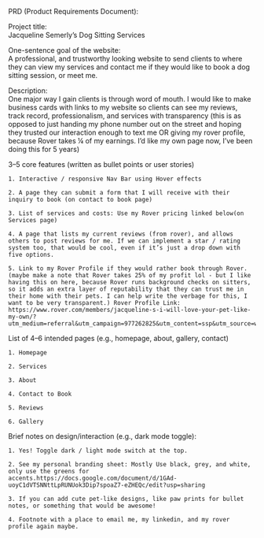 PRD (Product Requirements Document):

Project title: 
<br>
Jacqueline Semerly’s Dog Sitting Services

One-sentence goal of the website: 
<br>
A professional, and trustworthy looking website to send clients to where they can view my services and contact me if they would like to book a dog sitting session, or meet me.

Description: 
<br>
One major way I gain clients is through word of mouth. I would like to make business cards with links to my website so clients can see my reviews, track record, professionalism, and services with transparency (this is as opposed to just handing my phone number out on the street and hoping they trusted our interaction enough to text me OR giving my rover profile, because Rover takes ¼ of my earnings. I’d like my own page now, I’ve been doing this for 5 years)

3–5 core features (written as bullet points or user stories)

    1. Interactive / responsive Nav Bar using Hover effects

    2. A page they can submit a form that I will receive with their inquiry to book (on contact to book page)

    3. List of services and costs: Use my Rover pricing linked below(on Services page)

    4. A page that lists my current reviews (from rover), and allows others to post reviews for me. If we can implement a star / rating system too, that would be cool, even if it’s just a drop down with five options.

    5. Link to my Rover Profile if they would rather book through Rover. (maybe make a note that Rover takes 25% of my profit lol - but I like having this on here, because Rover runs background checks on sitters, so it adds an extra layer of reputability that they can trust me in their home with their pets. I can help write the verbage for this, I want to be very transparent.) Rover Profile Link: https://www.rover.com/members/jacqueline-s-i-will-love-your-pet-like-my-own/?utm_medium=referral&utm_campaign=977262825&utm_content=ssp&utm_source=www.rover.com&

List of 4–6 intended pages (e.g., homepage, about, gallery, contact)

    1. Homepage 

    2. Services

    3. About

    4. Contact to Book

    5. Reviews
    
    6. Gallery

Brief notes on design/interaction (e.g., dark mode toggle):

    1. Yes! Toggle dark / light mode switch at the top.

    2. See my personal branding sheet: Mostly Use black, grey, and white, only use the greens for accents.https://docs.google.com/document/d/1GAd-uoyC1dVTSNNttLpRUNUok3Dip7spoaZ7-eZHEQc/edit?usp=sharing

    3. If you can add cute pet-like designs, like paw prints for bullet notes, or something that would be awesome!

    4. Footnote with a place to email me, my linkedin, and my rover profile again maybe.
